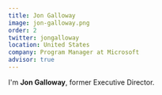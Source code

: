 ```yaml
---
title: Jon Galloway
image: jon-galloway.png
order: 2
twitter: jongalloway
location: United States
company: Program Manager at Microsoft
advisor: true
---
```


I'm **Jon Galloway**, former Executive Director.
